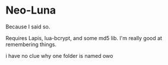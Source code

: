 # Neo-Luna
Because I said so.

Requires Lapis, lua-bcrypt, and some md5 lib. I'm really good at remembering things.

i have no clue why one folder is named owo
